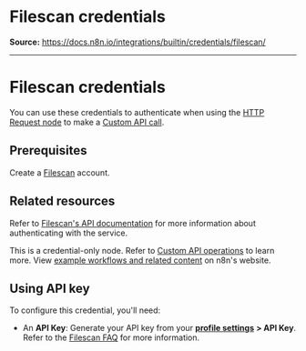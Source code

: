 # Filescan credentials

**Source:** https://docs.n8n.io/integrations/builtin/credentials/filescan/

---

# Filescan credentials

You can use these credentials to authenticate when using the [HTTP Request node](../../core-nodes/n8n-nodes-base.httprequest/) to make a [Custom API call](../../../custom-operations/).

## Prerequisites

Create a [Filescan](https://www.filescan.io/auth/signup/) account.

## Related resources

Refer to [Filescan's API documentation](https://www.filescan.io/api/docs) for more information about authenticating with the service.

This is a credential-only node. Refer to [Custom API operations](../../../custom-operations/) to learn more. View [example workflows and related content](https://n8n.io/integrations/filescan/) on n8n's website.

## Using API key

To configure this credential, you'll need:

- An **API Key**: Generate your API key from your [**profile settings**](https://www.filescan.io/users/profile) **> API Key**. Refer to the [Filescan FAQ](https://www.filescan.io/help/faq) for more information.
